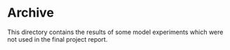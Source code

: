 # Archive

This directory contains the results of some model experiments which were not used in the final project report.

